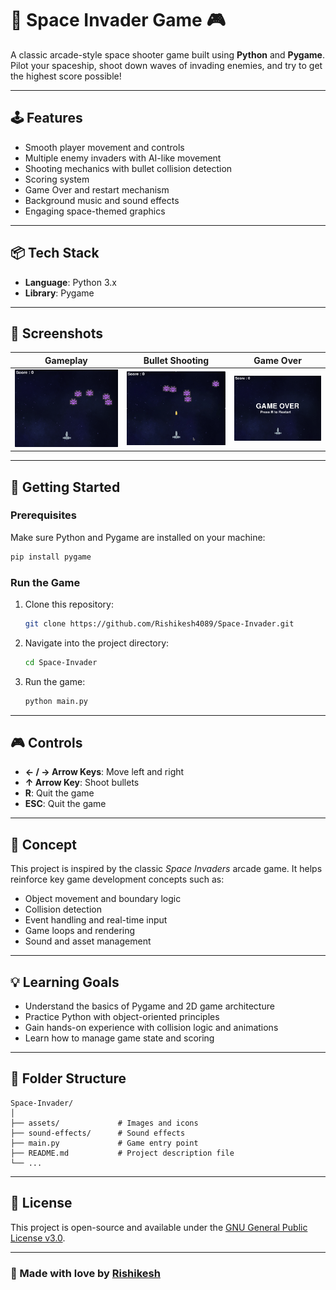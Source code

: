 # 🚀 Space Invader Game 🎮

A classic arcade-style space shooter game built using **Python** and **Pygame**. Pilot your spaceship, shoot down waves of invading enemies, and try to get the highest score possible!



---

## 🕹️ Features

- Smooth player movement and controls
- Multiple enemy invaders with AI-like movement
- Shooting mechanics with bullet collision detection
- Scoring system
- Game Over and restart mechanism
- Background music and sound effects
- Engaging space-themed graphics

---

## 📦 Tech Stack

- **Language**: Python 3.x
- **Library**: Pygame

---

## 📸 Screenshots

| Gameplay | Bullet Shooting | Game Over |
|---------|-----------|-----------|
| ![Gameplay](screenshots/game.png) | ![Bullet Shooting](screenshots/bullet_shoot.png) | ![Game Over](screenshots/game_over.png) |


---

## 🚀 Getting Started

### Prerequisites

Make sure Python and Pygame are installed on your machine:

```bash
pip install pygame

```

### Run the Game

1. Clone this repository:
   ```bash
   git clone https://github.com/Rishikesh4089/Space-Invader.git
   ```

2. Navigate into the project directory:
   ```bash
   cd Space-Invader
   ```

3. Run the game:
   ```bash
   python main.py
   ```

---

## 🎮 Controls

- **← / → Arrow Keys**: Move left and right
- **↑ Arrow Key**: Shoot bullets
- **R**: Quit the game
- **ESC**: Quit the game

---

## 🧠 Concept

This project is inspired by the classic *Space Invaders* arcade game. It helps reinforce key game development concepts such as:

- Object movement and boundary logic
- Collision detection
- Event handling and real-time input
- Game loops and rendering
- Sound and asset management

---

## 💡 Learning Goals

- Understand the basics of Pygame and 2D game architecture
- Practice Python with object-oriented principles
- Gain hands-on experience with collision logic and animations
- Learn how to manage game state and scoring

---

## 📁 Folder Structure

```
Space-Invader/
│
├── assets/             # Images and icons
├── sound-effects/      # Sound effects
├── main.py             # Game entry point
├── README.md           # Project description file
└── ...
```

---

## 📜 License

This project is open-source and available under the [GNU General Public License v3.0](LICENSE).

---

### 🙌 Made with love by [Rishikesh](https://github.com/Rishikesh4089)

